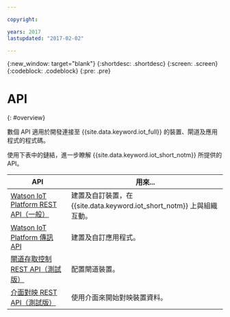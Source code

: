 ```yaml
---

copyright:

years: 2017
lastupdated: "2017-02-02"

---
```


{:new_window: target="blank"}
{:shortdesc: .shortdesc}
{:screen: .screen}
{:codeblock: .codeblock}
{:pre: .pre}


# API
{: #overview}

數個 API 適用於開發連接至 {{site.data.keyword.iot_full}} 的裝置、閘道及應用程式的程式碼。

使用下表中的鏈結，進一步瞭解 {{site.data.keyword.iot_short_notm}} 所提供的 API。

API                     | 用來...       
------------- | ------------- 
[Watson IoT Platform REST API（一般）](https://docs.internetofthings.ibmcloud.com/swagger/v0002.html)  |  建置及自訂裝置，在 {{site.data.keyword.iot_short_notm}} 上與組織互動。
[Watson IoT Platform 傳訊 API](https://docs.internetofthings.ibmcloud.com/swagger/http-messaging.html)   | 建置及自訂應用程式。   
[閘道存取控制 REST API（測試版）](https://docs.internetofthings.ibmcloud.com/swagger/limited-gateway.html)   | 配置閘道裝置。
[介面對映 REST API（測試版）](https://docs.internetofthings.ibmcloud.com/swagger/info-mgmt-beta.html)   |   使用介面來開始對映裝置資料。
